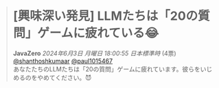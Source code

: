 > # [興味深い発見] LLMたちは「20の質問」ゲームに疲れている😂  
> **JavaZero** *2024年6月3日 月曜日 18:00:55 日本標準時* (4票)  
> [@shanthoshkumaar](https://www.kaggle.com/shanthoshkumaar) [@paul1015467](https://www.kaggle.com/paul1015467)  
> あなたたちのLLMたちは「20の質問」ゲームに疲れています。彼らをいじめるのをやめてください。😈
